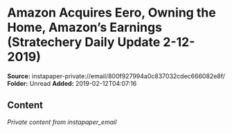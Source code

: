 # Amazon Acquires Eero, Owning the Home, Amazon’s Earnings (Stratechery Daily Update 2-12-2019)

**Source:** instapaper-private://email/800f927994a0c837032cdec666082e8f/
**Folder:** Unread
**Added:** 2019-02-12T04:07:16




## Content
*Private content from instapaper_email*
